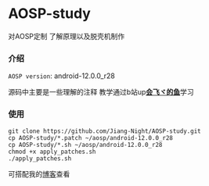 # AOSP-study
对AOSP定制 了解原理以及脱壳机制作

### 介绍

`AOSP version`: android-12.0.0_r28 

源码中主要是一些理解的注释 教学通过b站up[**会飞ヾ的鱼**](https://space.bilibili.com/358764286/channel/collectiondetail?sid=1013955)学习



### 使用

``` 
git clone https://github.com/Jiang-Night/AOSP-study.git
cp AOSP-study/*.patch ~/aosp/android-12.0.0_r28
cp AOSP-study/*.sh ~/aosp/android-12.0.0_r28
chmod +x apply_patches.sh
./apply_patches.sh
```



可搭配我的[博客](https://blog.jiangnight.com)查看


